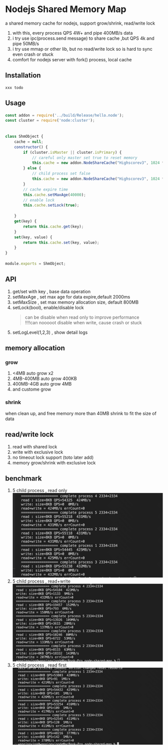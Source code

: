 # Nodejs Shared Memory Map

a shared memory cache for nodejs, support grow/shrink, read/write lock
1. with this, every process QPS 4W+  and pipe 400MB/s data
2. i try use ipc(process.send message) to share cache ,but QPS 4k and pipe 50MB/s
3. i try use mmap or other lib, but no read/write lock so is hard to sync even crash or stuck
4. comfort for nodejs server with fork() process, local cache

## Installation

    xxx todo 

## Usage

```javascript
const addon = require('../build/Release/hello.node');
const cluster = require('node:cluster');


class ShmObject {
    cache = null;
    constructor() {
        if (cluster.isMaster || cluster.isPrimary) {
            // careful only master set true to reset memory 
            this.cache = new addon.NodeShareCache("Highscorev3", 1024 * 100, true);
        } else {
            // child process set false 
            this.cache = new addon.NodeShareCache("Highscorev3", 1024 * 100, false);
        }
        // cache expire time
        this.cache.setMaxAge(40000);
        // enable lock
        this.cache.setLock(true);

    }
    get(key) {
        return this.cache.get(key);
    }
    set(key, value) {
        return this.cache.set(key, value);
    }
}

module.exports = ShmObject;


```

## API
1. get/set with key , base data operation
2. setMaxAge , set max age for data expire,default 2000ms
3. setMaxSize , set max memory allocation size, default 800MB
4. setLock(bool), enable/disable lock
   > can be disable when read only to improve performance  
   > !!!!can nooooot disable when write, cause crash or stuck
5. setLogLevel(1,2,3) , show detail logs

## memory allocation

### grow
1.  <4MB auto grow x2 
2.  4MB-400MB auto grow 400KB
3.  400MB-4GB auto grow 4MB
4.  and custome grow

### shrink
when clean up, and free memory more than 40MB
shrink to fit the size of data

## read/write lock
1. read with shared lock    
2. write with exclusive lock
3. no timeout lock support (toto later add)
4. memory grow/shrink with exclusive lock

## benchmark
1. 5 child process , read only
   ![read_only](imgs/read_only.png)
2. 5 child process , read+write
   ![write_only](imgs/read_and_write.png)
3. 5 child process , read first
   ![write_only](imgs/read_first.png)